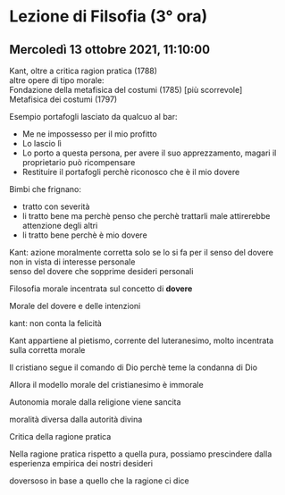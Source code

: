 # Lezione di Filsofia (3° ora) 
## Mercoledì 13 ottobre 2021, 11:10:00

Kant, oltre a critica ragion pratica (1788)  
altre opere di tipo morale:  
Fondazione della metafisica del costumi (1785) [più scorrevole]  
Metafisica dei costumi (1797)  
  

Esempio portafogli lasciato da qualcuo al bar:  

* Me ne impossesso per il mio profitto  
* Lo lascio lì  
* Lo porto a questa persona, per avere il suo apprezzamento, magari il proprietario può ricompensare  
* Restituire il portafogli perchè riconosco che è il mio dovere  
  

Bimbi che frignano:  

* tratto con severità  
* li tratto bene ma perchè penso che perchè trattarli male attirerebbe attenzione degli altri  
* li tratto bene perchè è mio dovere  
  

Kant: azione moralmente corretta solo se lo si fa per il senso del dovere  
non in vista di interesse personale  
senso del dovere che sopprime desideri personali  
  

Filosofia morale incentrata sul concetto di **dovere**  
  

Morale del dovere e delle intenzioni

kant: non conta la felicità

Kant appartiene al pietismo, corrente del luteranesimo, molto incentrata sulla corretta morale

Il cristiano segue il comando di Dio perchè teme la condanna di Dio

Allora il modello morale del cristianesimo è immorale 


Autonomia morale dalla religione viene sancita


moralità diversa dalla autorità divina




Critica della ragione pratica


Nella ragione pratica rispetto a quella pura, possiamo prescindere dalla esperienza empirica dei nostri desideri

doversoso in base a quello che la ragione ci dice



<!--stackedit_data:
eyJoaXN0b3J5IjpbOTQ4NjIyOTUwLC03MDkxMTc4NjcsLTM1OD
E0OTEyN119
-->